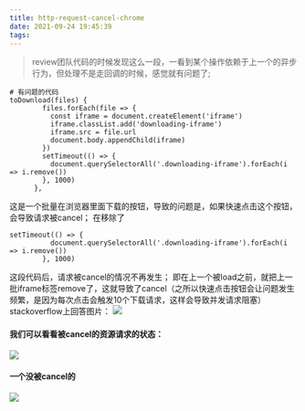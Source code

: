 ```yaml
---
title: http-request-cancel-chrome
date: 2021-09-24 19:45:39
tags:
---
```

> review团队代码的时候发现这么一段，一看到某个操作依赖于上一个的异步行为，但处理不是走回调的时候，感觉就有问题了;
```
# 有问题的代码
toDownload(files) {
        files.forEach(file => {
          const iframe = document.createElement('iframe')
          iframe.classList.add('downloading-iframe')
          iframe.src = file.url
          document.body.appendChild(iframe)
        })
        setTimeout(() => {
          document.querySelectorAll('.downloading-iframe').forEach(i => i.remove())
        }, 1000)
      },
```
这是一个批量在浏览器里面下载的按钮，导致的问题是，如果快速点击这个按钮，会导致请求被cancel；
在移除了
```
setTimeout(() => {
          document.querySelectorAll('.downloading-iframe').forEach(i => i.remove())
        }, 1000)
```
这段代码后，请求被cancel的情况不再发生；
即在上一个被load之前，就把上一批iframe标签remove了，这就导致了cancel（之所以快速点击按钮会让问题发生频繁，是因为每次点击会触发10个下载请求，这样会导致并发请求阻塞）
stackoverflow上回答图片：
![](cancel.png)

#### 我们可以看看被cancel的资源请求的状态：
![](status1.png)

#### 一个没被cancel的
![](status2.png)

